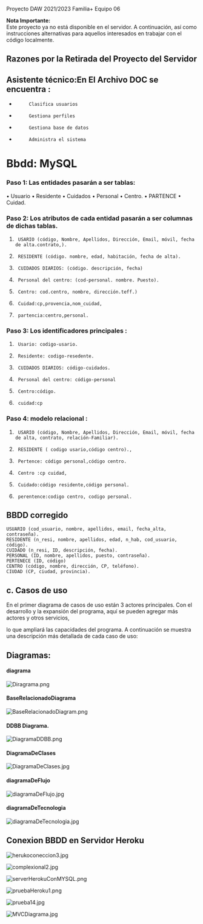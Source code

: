 Proyecto DAW 2021/2023
Familia+
Equipo 06

**Nota Importante:**  
Este proyecto ya no está disponible en el servidor. A continuación, así como instrucciones alternativas para aquellos interesados en trabajar con el código localmente.

## Razones por la Retirada del Proyecto del Servidor
## Asistente técnico:En El Archivo **DOC** se encuentra :
-          Clasifica usuarios
-          Gestiona perfiles
-          Gestiona base de datos
-          Administra el sistema

# Bbdd: MySQL

### Paso 1: Las entidades pasarán a ser tablas:
•   	Usuario
•       Residente
•       Cuidados
•       Personal
•       Centro.
•       PARTENCE
•       Cuidad.

### Paso 2: Los atributos de cada entidad pasarán a ser columnas de dichas tablas.

1.      USARIO (código, Nombre, Apellidos, Dirección, Email, móvil, fecha de alta.contrato,).
2.      RESIDENTE (código. nombre, edad, habitación, fecha de alta).
3.      CUIDADOS DIARIOS: (código. descripción, fecha)
4.      Personal del centro: (cod-personal. nombre. Puesto).
5.      Centro: cod.centro, nombre, dirección.teff.)
6.      Cuidad:cp,provencia,nom_cuidad,
7.      partencia:centro,personal.

### Paso 3: Los identificadores principales :
1.      Usario: codigo-usario.                              	
2.      Residente: codigo-resedente.                              	
3.      CUIDADOS DIARIOS: código-cuidados.            	
4.      Personal del centro: código-personal
5.      Centro:código.
6.      cuidad:cp

### Paso 4:  modelo relacional :
1.      USARIO (código, Nombre, Apellidos, Dirección, Email, móvil, fecha de alta, contrato, relación-Familiar).
2.      RESIDENTE ( codigo usario,código centro).,
3.      Pertence: código personal,código centro.
4.      Centro :cp cuidad,
5.      Cuidado:código residente,código personal.
6.      perentence:codigo centro, codigo personal.

## BBDD corregido

    USUARIO (cod_usuario, nombre, apellidos, email, fecha_alta, contraseña).
    RESIDENTE (n_resi, nombre, apellidos, edad, n_hab, cod_usuario, código).
    CUIDADO (n_resi, ID, descripción, fecha).
    PERSONAL (ID, nombre, apellidos, puesto, contraseña).
    PERTENECE (ID, código)
    CENTRO (código, nombre, dirección, CP, teléfono).
    CIUDAD (CP, ciudad, provincia).

## c. Casos de uso 

En el primer diagrama de casos de uso están 3 actores principales. 
Con el desarrollo y la expansión del programa, aquí se pueden agregar más actores y otros servicios,

lo que ampliará las capacidades del programa. 
A continuación se muestra una descripción más detallada de cada caso de uso:

## Diagramas:
#### diagrama
![Diragrama.png](./diagrama.png)

#### BaseRelacionadoDiagrama
![BaseRelacionadoDiagram.png](./BaseRelacionadoDiagrama.png)

#### DDBB Diagrama. 
![DiagramaDDBB.png](./DiagramaDDBB.png)

#### DiagramaDeClases
![DiagramaDeClases.jpg](./DiagramaDeClases.jpg)

#### diagramaDeFlujo
![diagramaDeFlujo.jpg](./diagramaDeFlujo.jpg)

#### diagramaDeTecnologia
![diagramaDeTecnologia.jpg](./diagramaDeTecnologia.jpg)



## Conexion BBDD en Servidor Heroku

![herukoconeccion3.jpg](./herukoconeccion3.jpg)

![complexional2.jpg](./herukoconeccion2.jpg)

![serverHerokuConMYSQL.png](./serverHerokuConMYSQL.png)

![pruebaHeroku1.png](./pruebaHeroku1.png)

![prueba14.jpg](./prueba14.jpg)

![MVCDiagrama.jpg](./MVCDiagrama.jpg)
